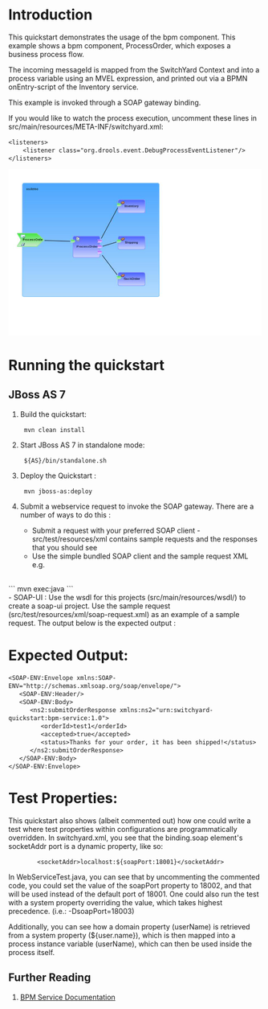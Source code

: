 Introduction
============
This quickstart demonstrates the usage of the bpm component.
This example shows a bpm component, ProcessOrder, which exposes a business process flow.

The incoming messageId is mapped from the SwitchYard Context and into a process variable
using an MVEL expression, and printed out via a BPMN onEntry-script of the Inventory service.

This example is invoked through a SOAP gateway binding.

If you would like to watch the process execution, uncomment these lines in
src/main/resources/META-INF/switchyard.xml:
```
<listeners>
    <listener class="org.drools.event.DebugProcessEventListener"/>
</listeners>
```

![BPM Service Quickstart](https://github.com/jboss-switchyard/quickstarts/raw/master/bpm-service/bpm-service.jpg)


Running the quickstart
======================

JBoss AS 7
----------
1. Build the quickstart:

        mvn clean install

2. Start JBoss AS 7 in standalone mode:

        ${AS}/bin/standalone.sh

3. Deploy the Quickstart : 

        mvn jboss-as:deploy

4. Submit a webservice request to invoke the SOAP gateway.  There are a number of ways to do this :
    - Submit a request with your preferred SOAP client - src/test/resources/xml contains sample 
      requests and the responses that you should see
    - Use the simple bundled SOAP client and the sample request XML e.g.
<br/>
```
            mvn exec:java
```
<br/>
    - SOAP-UI : Use the wsdl for this projects (src/main/resources/wsdl/) to create a soap-ui 
      project.  Use the sample request (src/test/resources/xml/soap-request.xml) as an example 
      of a sample request.  The output below is the expected output :


Expected Output:
================

```
<SOAP-ENV:Envelope xmlns:SOAP-ENV="http://schemas.xmlsoap.org/soap/envelope/">
   <SOAP-ENV:Header/>
   <SOAP-ENV:Body>
      <ns2:submitOrderResponse xmlns:ns2="urn:switchyard-quickstart:bpm-service:1.0">
         <orderId>test1</orderId>
         <accepted>true</accepted>
         <status>Thanks for your order, it has been shipped!</status>
      </ns2:submitOrderResponse>
   </SOAP-ENV:Body>
</SOAP-ENV:Envelope>
```

Test Properties:
================
This quickstart also shows (albeit commented out) how one could write a test where test properties within configurations are programmatically overridden.  In switchyard.xml, you see that the binding.soap element's socketAddr port is a dynamic property, like so:
```
        <socketAddr>localhost:${soapPort:18001}</socketAddr>
```
In WebServiceTest.java, you can see that by uncommenting the commented code, you could set the value of the soapPort property to 18002, and that will be used instead of the default port of 18001.  One could also run the test with a system property overriding the value, which takes highest precedence. (i.e.: -DsoapPort=18003)

Additionally, you can see how a domain property (userName) is retrieved from a system property (${user.name}), which is then mapped into a process instance variable (userName), which can then be used inside the process itself.

## Further Reading

1. [BPM Service Documentation](https://docs.jboss.org/author/display/SWITCHYARD/BPM+Services)
